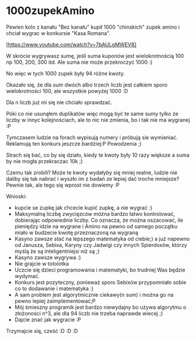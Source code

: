 # 1000zupekAmino

Pewien kolo z kanału "Bez kanału" kupił 1000 "chinskich" zupek amino i chciał wygrac w konkursie "Kasa Romana". 

[https://www.youtube.com/watch?v=7bAULgMWEV8]

W skrócie wygrywasz sumę, jeśli suma kuponów jest wielokrotnością 100 np 100, 200, 300 itd. Ale suma nie może przekroczyć 1000 :)

No więc w tych 1000 zupek były 94 różne kwoty.

Okazało się, że dla sum dwóch albo trzech liczb jest całkiem sporo wielokrotności 100, ale wszystkie powyżej 1000 :D

Dla n liczb już mi się nie chciało sprawdzać.

Póki co nie usunąłem duplikatów więc mogą być te same sumy tylko że liczby w innyc kolejnościach, ale to nic nie zmienia, bo i tak nie ma wygranej :P

Tymczasem ludzie na forach wypisują numery i próbują sie wymieniać. Reklamują ten konkurs jeszcze bardziej:P Powodzenia ;) 

Strach się bać, co by się działo, kiedy te kwoty były 10 razy większe a suma by nie mogła przekraczac 10k ;)

Czemu tak zrobili? Może te kwoty wydałyby się mniej realne, ludzie nie daliby się tak nabrać i wyszło im z badań ze lepiej dać troche mniejsze? Pewnie tak, ale tego się wprost nie dowiemy :P

Wnioski:

* kupcie se zupkę jak chcecie kupić zupkę, a nie wygrać :)
* Maksymalną liczbę zwycięzców móżna bardzo łatwo kontrolować, dobierając odpowiednie liczby. Co oznacza, że można oszacować, ile pieniędzy idzie na wygrane i Amino na pewno od samego początku miało w budżecie kwotę przeznaczoną na wygraną
* Kasyno zawsze stać na lepszego matematyka od ciebie;) a już napewno od Janusza, Sebixa, Karyny czy Jadwigi czy innych Spierdoxów, którzy myślą że są inteligentniejsi niż są ;)
* Kasyno zawsze wygrywa :)
* Nie grajcie w totolotka
* Uczcie się dzieci programowania i matematyki, bo trudniej Was będzie wydymać.
* Konkurs jest pozyteczny, ponieważ sporo Sebixów przypomniało sobie co to dodawanie i matematyka :)
* A sam problem jest algorytmicznie ciekawy(n sum) i można go na pewno lepiej zaimplementować;P 
* Mój śmieszny programik jest bardzo niewydajny bo używa algorytmu o złożoności n^3, ale dla 94 liczb nie trzeba naprawde wiecej ;)
* Dajcie znać jak wygracie :P


Trzymajcie się, cześć :D :D :D